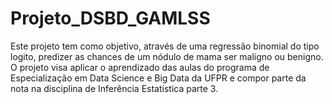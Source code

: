 # Projeto_DSBD_GAMLSS
Este projeto tem como objetivo, através de uma regressão binomial do tipo logito, predizer as chances de um nódulo de mama ser maligno ou benigno. O projeto visa aplicar o aprendizado das aulas do programa de Especialização em Data Science e Big Data da UFPR e compor parte da nota na disciplina de Inferência Estatística parte 3.
